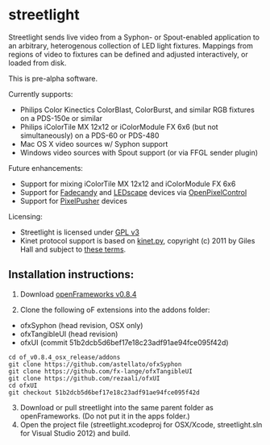 streetlight
===========

Streetlight sends live video from a Syphon- or Spout-enabled application to an arbitrary, heterogenous collection of LED light fixtures. Mappings from regions of video to fixtures can be defined and adjusted interactively, or loaded from disk.

This is pre-alpha software.

Currently supports:
* Philips Color Kinectics ColorBlast, ColorBurst, and similar RGB fixtures on a PDS-150e or similar
* Philips iColorTile MX 12x12 or iColorModule FX 6x6 (but not simultaneously) on a PDS-60 or PDS-480
* Mac OS X video sources w/ Syphon support
* Windows video sources with Spout support (or via FFGL sender plugin)

Future enhancements:
* Support for mixing iColorTile MX 12x12 and iColorModule FX 6x6 
* Support for [Fadecandy](https://github.com/scanlime/fadecandy) and [LEDscape](https://github.com/Yona-Appletree/LEDscape) devices via [OpenPixelControl](http://openpixelcontrol.org/)
* Support for [PixelPusher](http://www.heroicrobotics.com/) devices

Licensing:
* Streetlight is licensed under [GPL v3](http://www.gnu.org/licenses/gpl-3.0.html)
* Kinet protocol support is based on [kinet.py](https://github.com/vishnubob/kinet), copyright (c) 2011 by Giles Hall and subject to [these terms](https://github.com/vishnubob/kinet/blob/master/LICENSE).

Installation instructions:
--------------------------

1. Download [openFrameworks v0.8.4](http://openframeworks.cc/download/)

2. Clone the following oF extensions into the addons folder:
  * ofxSyphon (head revision, OSX only)
  * ofxTangibleUI (head revision)
  * ofxUI (commit 51b2dcb5d6bef17e18c23adf91ae94fce095f42d)
  ```
  cd of_v0.8.4_osx_release/addons
  git clone https://github.com/astellato/ofxSyphon
  git clone https://github.com/fx-lange/ofxTangibleUI
  git clone https://github.com/rezaali/ofxUI
  cd ofxUI
  git checkout 51b2dcb5d6bef17e18c23adf91ae94fce095f42d
  ```

3. Download or pull streetlight into the same parent folder as openFrameworks. (Do not put it in the apps folder.)
4. Open the project file (streetlight.xcodeproj for OSX/Xcode, streetlight.sln for Visual Studio 2012) and build.
